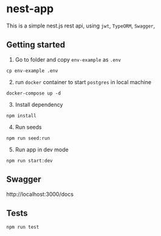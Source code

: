 # nest-app

This is a simple nest.js rest api, using `jwt`, `TypeORM`, `Swagger`, 

## Getting started

1. Go to folder and copy `env-example` as `.env`
```
cp env-example .env
```
2. run `docker` container to start `postgres` in local machine
```
docker-compose up -d
```
3. Install dependency
```
npm install
```
4. Run seeds
```
npm run seed:run
```
5. Run app in dev mode
```
npm run start:dev

```
## Swagger
http://localhost:3000/docs

## Tests

```
npm run test
```
